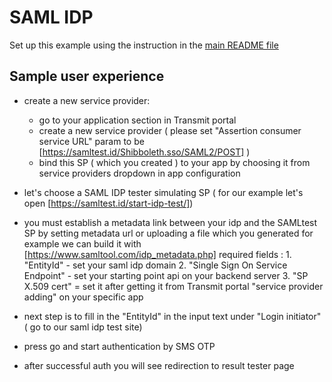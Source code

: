 # SAML IDP

Set up this example using the instruction in the [main README file](../README.md)

## Sample user experience

- create a new service provider:

  - go to your application section in Transmit portal
  - create a new service provider ( please set "Assertion consumer service URL" param to be
    [https://samltest.id/Shibboleth.sso/SAML2/POST] )
  - bind this SP ( which you created ) to your app by choosing it from service providers dropdown in
    app configuration

- let's choose a SAML IDP tester simulating SP ( for our example let's open
  [https://samltest.id/start-idp-test/])
- you must establish a metadata link between your idp and the SAMLtest SP by setting metadata url or
  uploading a file which you generated for example we can build it with
  [https://www.samltool.com/idp_metadata.php] required fields : 1. "EntityId" - set your saml idp
  domain 2. "Single Sign On Service Endpoint" - set your starting point api on your backend
  server 3. "SP X.509 cert" = set it after getting it from Transmit portal "service provider adding"
  on your specific app

- next step is to fill in the "EntityId" in the input text under "Login initiator" ( go to our saml
  idp test site)
- press go and start authentication by SMS OTP
- after successful auth you will see redirection to result tester page
